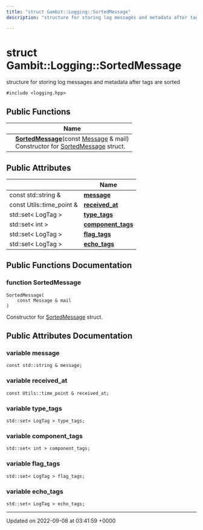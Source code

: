 ```yaml
---
title: "struct Gambit::Logging::SortedMessage"
description: "structure for storing log messages and metadata after tags are sorted "

---
```


# struct Gambit::Logging::SortedMessage



structure for storing log messages and metadata after tags are sorted 


`#include <logging.hpp>`

## Public Functions

|                | Name           |
| -------------- | -------------- |
| | **[SortedMessage](/documentation/code/classes/structgambit_1_1logging_1_1sortedmessage/#function-sortedmessage)**(const [Message](/documentation/code/classes/structgambit_1_1logging_1_1message/) & mail)<br>Constructor for [SortedMessage](/documentation/code/classes/structgambit_1_1logging_1_1sortedmessage/) struct.  |

## Public Attributes

|                | Name           |
| -------------- | -------------- |
| const std::string & | **[message](/documentation/code/classes/structgambit_1_1logging_1_1sortedmessage/#variable-message)**  |
| const Utils::time_point & | **[received_at](/documentation/code/classes/structgambit_1_1logging_1_1sortedmessage/#variable-received-at)**  |
| std::set< LogTag > | **[type_tags](/documentation/code/classes/structgambit_1_1logging_1_1sortedmessage/#variable-type-tags)**  |
| std::set< int > | **[component_tags](/documentation/code/classes/structgambit_1_1logging_1_1sortedmessage/#variable-component-tags)**  |
| std::set< LogTag > | **[flag_tags](/documentation/code/classes/structgambit_1_1logging_1_1sortedmessage/#variable-flag-tags)**  |
| std::set< LogTag > | **[echo_tags](/documentation/code/classes/structgambit_1_1logging_1_1sortedmessage/#variable-echo-tags)**  |

## Public Functions Documentation

### function SortedMessage

```
SortedMessage(
    const Message & mail
)
```

Constructor for [SortedMessage](/documentation/code/classes/structgambit_1_1logging_1_1sortedmessage/) struct. 

## Public Attributes Documentation

### variable message

```
const std::string & message;
```


### variable received_at

```
const Utils::time_point & received_at;
```


### variable type_tags

```
std::set< LogTag > type_tags;
```


### variable component_tags

```
std::set< int > component_tags;
```


### variable flag_tags

```
std::set< LogTag > flag_tags;
```


### variable echo_tags

```
std::set< LogTag > echo_tags;
```


-------------------------------

Updated on 2022-09-08 at 03:41:59 +0000